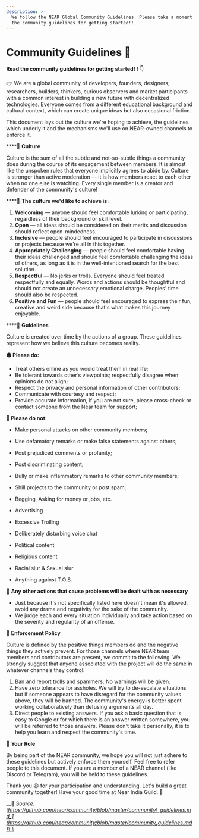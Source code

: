 ```yaml
---
description: >-
  We follow the NEAR Global Community Guidelines. Please take a moment to read
  the community guidelines for getting started!!
---
```


# Community Guidelines 🚩

**Read the community guidelines for getting started!!** 👇 

👉 We are a global community of developers, founders, designers, researchers, builders, thinkers, curious observers and market participants with a common interest in building a new future with decentralized technologies. Everyone comes from a different educational background and cultural context, which can create unique ideas but also occasional friction.

This document lays out the culture we're hoping to achieve, the guidelines which underly it and the mechanisms we'll use on NEAR-owned channels to enforce it.

\*\*\*\*📌 **Culture**  
Culture is the sum of all the subtle and not-so-subtle things a community does during the course of its engagement between members. It is almost like the unspoken rules that everyone implicitly agrees to abide by. Culture is stronger than active moderation — it is how members react to each other when no one else is watching. Every single member is a creator and defender of the community's culture!

\*\*\*\*🦄 **The culture we'd like to achieve is:**

1. **Welcoming** — anyone should feel comfortable lurking or participating, regardless of their background or skill level.
2. **Open** — all ideas should be considered on their merits and discussion should reflect open-mindedness.
3. **Inclusive** — people should feel encouraged to participate in discussions or projects because we're all in this together.
4. **Appropriately Challenging** — people should feel comfortable having their ideas challenged and should feel comfortable challenging the ideas of others, as long as it is in the well-intentioned search for the best solution.
5. **Respectful** — No jerks or trolls. Everyone should feel treated respectfully and equally. Words and actions should be thoughtful and should not create an unnecessary emotional charge. Peoples' time should also be respected.
6. **Positive and Fun** — people should feel encouraged to express their fun, creative and weird side because that's what makes this journey enjoyable.

\*\*\*\*📌 **Guidelines**  
Culture is created over time by the actions of a group. These guidelines represent how we believe this culture becomes reality.

**🟢 Please do:**

* Treat others online as you would treat them in real life;
* Be tolerant towards other’s viewpoints; respectfully disagree when opinions do not align;
* Respect the privacy and personal information of other contributors;
* Communicate with courtesy and respect;
* Provide accurate information, if you are not sure, please cross-check or contact someone from the Near team for support;

**🔴 Please do not:**

* Make personal attacks on other community members;
* Use defamatory remarks or make false statements against others;
* Post prejudiced comments or profanity;
* Post discriminating content;
* Bully or make inflammatory remarks to other community members;
* Shill projects to the community or post spam; 
* Begging, Asking for money or jobs, etc. 
* Advertising 
* Excessive Trolling
* Deliberately disturbing voice chat
* Political content 
* Religious content 
* Racial slur   & Sexual slur 
* Anything against T.O.S.

📌 **Any other actions that cause problems will be dealt with as necessary**

* Just because it's not specifically listed here doesn't mean it's allowed, avoid any drama and negativity for the sake of the community. 
* We judge each and every situation individually and take action based on the severity and regularity of an offense.

 📌 **Enforcement Policy**  
Culture is defined by the positive things members do and the negative things they actively prevent. For those channels where NEAR team members and contributors are present, we commit to the following. We strongly suggest that anyone associated with the project will do the same in whatever channels they control:

1. Ban and report trolls and spammers. No warnings will be given.
2. Have zero tolerance for assholes. We will try to de-escalate situations but if someone appears to have disregard for the community values above, they will be banned. The community's energy is better spent working collaboratively than defusing arguments all day.
3. Direct people to existing answers. If you ask a basic question that is easy to Google or for which there is an answer written somewhere, you will be referred to those answers. Please don't take it personally, it is to help you learn and respect the community's time.

📌 **Your Role**  
By being part of the NEAR community, we hope you will not just adhere to these guidelines but actively enforce them yourself. Feel free to refer people to this document. If you are a member of a NEAR channel \(like Discord or Telegram\), you will be held to these guidelines.

Thank you 😃 for your participation and understanding. Let's build a great community together! Have your good time at Near India Guild. 🥳 

\_\_📝 _Source:_ [_https://github.com/near/community/blob/master/community\_guidelines.md_](https://github.com/near/community/blob/master/community_guidelines.md)\_\_

